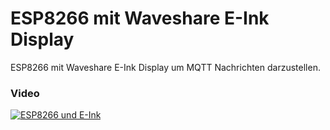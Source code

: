 # ESP8266 mit Waveshare E-Ink Display
ESP8266 mit Waveshare E-Ink Display um MQTT Nachrichten darzustellen.

### Video
[![ESP8266 und E-Ink](http://img.youtube.com/vi/JXyiel2yZaU/0.jpg)](http://www.youtube.com/watch?v=JXyiel2yZaU)